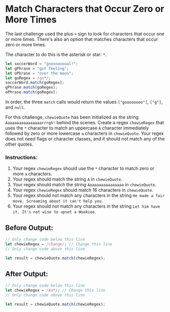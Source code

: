 # Match Characters that Occur Zero or More Times

The last challenge used the plus `+` sign to look for characters that occur one or more times. There's also an option that matches characters that occur zero or more times.

The character to do this is the asterisk or star: `*`.

```javascript
let soccerWord = "gooooooooal!";
let gPhrase = "gut feeling";
let oPhrase = "over the moon";
let goRegex = /go*/;
soccerWord.match(goRegex);
gPhrase.match(goRegex);
oPhrase.match(goRegex);
```

In order, the three `match` calls would return the values `["goooooooo"]`, `["g"]`, and `null`.

For this challenge, `chewieQuote` has been initialized as the string `Aaaaaaaaaaaaaaaarrrgh!` behind the scenes. Create a regex `chewieRegex` that uses the `*` character to match an uppercase `A` character immediately followed by zero or more lowercase `a` characters in `chewieQuote`. Your regex does not need flags or character classes, and it should not match any of the other quotes.

### Instructions:
1. Your regex `chewieRegex` should use the `*` character to match zero or more `a` characters.
2. Your regex should match the string `A` in `chewieQuote`.
3. Your regex should match the string `Aaaaaaaaaaaaaaaa` in `chewieQuote`.
4. Your regex `chewieRegex` should match 16 characters in `chewieQuote`.
5. Your regex should not match any characters in the string `He made a fair move. Screaming about it can't help you`.
6. Your regex should not match any characters in the string `Let him have it. It's not wise to upset a Wookiee`.

## Before Output:
```javascript
// Only change code below this line
let chewieRegex = /change/; // Change this line
// Only change code above this line

let result = chewieQuote.match(chewieRegex);
```

## After Output:
```javascript
// Only change code below this line
let chewieRegex = /Aa*/; // Change this line
// Only change code above this line

let result = chewieQuote.match(chewieRegex);
```